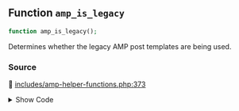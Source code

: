 ## Function `amp_is_legacy`

```php
function amp_is_legacy();
```

Determines whether the legacy AMP post templates are being used.

### Source

:link: [includes/amp-helper-functions.php:373](../../includes/amp-helper-functions.php#L373-L384)

<details>
<summary>Show Code</summary>

```php
function amp_is_legacy() {
	if ( AMP_Theme_Support::READER_MODE_SLUG !== AMP_Options_Manager::get_option( Option::THEME_SUPPORT ) ) {
		return false;
	}

	$reader_theme = AMP_Options_Manager::get_option( Option::READER_THEME );
	if ( ReaderThemes::DEFAULT_READER_THEME === $reader_theme ) {
		return true;
	}

	return ! wp_get_theme( $reader_theme )->exists();
}
```

</details>

